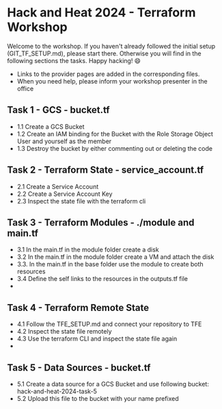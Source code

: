 # Hack and Heat 2024 - Terraform Workshop

Welcome to the workshop. If you haven't already followed the initial setup (GIT_TF_SETUP.md), please start there. Otherwise you will find in the following sections the tasks. Happy hacking! 😄

- Links to the provider pages are added in the corresponding files.
- When you need help, please inform your workshop presenter in the office

## Task 1 - GCS - bucket.tf
- 1.1 Create a GCS Bucket
- 1.2 Create an IAM binding for the Bucket with the Role Storage Object User and yourself as the member
- 1.3 Destroy the bucket by either commenting out or deleting the code

## Task 2 - Terraform State - service_account.tf
- 2.1 Create a Service Account
- 2.2 Create a Service Account Key
- 2.3 Inspect the state file with the terraform cli

## Task 3 - Terraform Modules - ./module and main.tf
- 3.1 In the main.tf in the module folder create a disk
- 3.2 In the main.tf in the module folder create a VM and attach the disk
- 3.3. In the main.tf in the base folder use the module to create both resources
- 3.4 Define the self links to the resources in the outputs.tf file
- 
## Task 4 - Terraform Remote State
- 4.1 Follow the TFE_SETUP.md and connect your repository to TFE
- 4.2 Inspect the state file remotely
- 4.3 Use the terraform CLI and inspect the state file again
- 
## Task 5 - Data Sources - bucket.tf
- 5.1 Create a data source for a GCS Bucket and use following bucket: hack-and-heat-2024-task-5
- 5.2 Upload this file to the bucket with your name prefixed